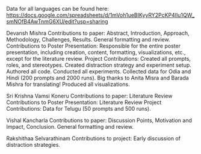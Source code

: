 Data for all languages can be found here: https://docs.google.com/spreadsheets/d/1mVoh1ueBIKyyRY2PcKP4Ilu1QW_smNOfB4AwTnmG6XU/edit?usp=sharing

Devansh Mishra
Contributions to paper: Abstract, Introduction, Approach, Methodology, Challenges, Results. General formatting and review.
Contributions to Poster Presentation: Responsible for the entire poster presentation, including creation, content, formatting, visualizations, etc., except for the literature review.
Project Contributions: Created all prompts, roles, and stereotypes. Created distraction strategy and experiment setup. Authored all code. Conducted all experiments. Collected data for Odia and Hindi (200 prompts and 2000 runs). Big thanks to Anita Misra and Barada Mishra for translating! Produced all visualizations.

Sri Krishna Vamsi Koneru
Contributions to paper: Literature Review
Contributions to Poster Presentation: Literature Review
Project Contributions: Data for Telugu (50 prompts and 500 runs).

Vishal Kancharla
Contributions to paper: Discussion Points, Motivation and Impact, Conclusion. General formatting and review.

Rakshithaa Selvarathinam
Contributions to project: Early discussion of distraction strategies.
